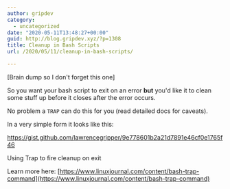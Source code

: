 ```yaml
---
author: gripdev
category:
  - uncategorized
date: "2020-05-11T13:48:27+00:00"
guid: http://blog.gripdev.xyz/?p=1308
title: Cleanup in Bash Scripts
url: /2020/05/11/cleanup-in-bash-scripts/

---
```

\[Brain dump so I don't forget this one\]

So you want your bash script to exit on an error **but** you'd like it to clean some stuff up before it closes after the error occurs.

No problem a `TRAP` can do this for you (read detailed docs for caveats).

In a very simple form it looks like this:

https://gist.github.com/lawrencegripper/9e778601b2a21d7891e46cf0e1765f46

Using Trap to fire cleanup on exit

Learn more here: [https://www.linuxjournal.com/content/bash-trap-command](https://www.linuxjournal.com/content/bash-trap-command)
